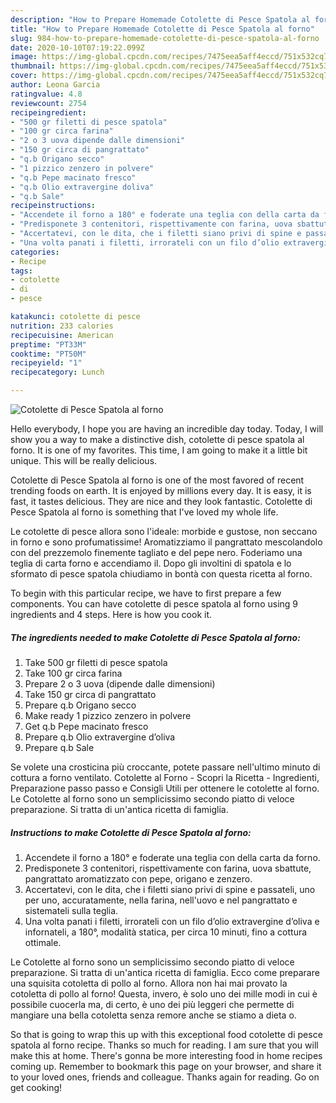```yaml
---
description: "How to Prepare Homemade Cotolette di Pesce Spatola al forno"
title: "How to Prepare Homemade Cotolette di Pesce Spatola al forno"
slug: 984-how-to-prepare-homemade-cotolette-di-pesce-spatola-al-forno
date: 2020-10-10T07:19:22.099Z
image: https://img-global.cpcdn.com/recipes/7475eea5aff4eccd/751x532cq70/cotolette-di-pesce-spatola-al-forno-recipe-main-photo.jpg
thumbnail: https://img-global.cpcdn.com/recipes/7475eea5aff4eccd/751x532cq70/cotolette-di-pesce-spatola-al-forno-recipe-main-photo.jpg
cover: https://img-global.cpcdn.com/recipes/7475eea5aff4eccd/751x532cq70/cotolette-di-pesce-spatola-al-forno-recipe-main-photo.jpg
author: Leona Garcia
ratingvalue: 4.8
reviewcount: 2754
recipeingredient:
- "500 gr filetti di pesce spatola"
- "100 gr circa farina"
- "2 o 3 uova dipende dalle dimensioni"
- "150 gr circa di pangrattato"
- "q.b Origano secco"
- "1 pizzico zenzero in polvere"
- "q.b Pepe macinato fresco"
- "q.b Olio extravergine doliva"
- "q.b Sale"
recipeinstructions:
- "Accendete il forno a 180° e foderate una teglia con della carta da forno."
- "Predisponete 3 contenitori, rispettivamente con farina, uova sbattute, pangrattato aromatizzato con pepe, origano e zenzero."
- "Accertatevi, con le dita, che i filetti siano privi di spine e passateli, uno per uno, accuratamente, nella farina, nell&#39;uovo e nel pangrattato e sistemateli sulla teglia."
- "Una volta panati i filetti, irrorateli con un filo d’olio extravergine d’oliva e infornateli, a 180°, modalità statica, per circa 10 minuti, fino a cottura ottimale."
categories:
- Recipe
tags:
- cotolette
- di
- pesce

katakunci: cotolette di pesce 
nutrition: 233 calories
recipecuisine: American
preptime: "PT33M"
cooktime: "PT50M"
recipeyield: "1"
recipecategory: Lunch

---
```



![Cotolette di Pesce Spatola al forno](https://img-global.cpcdn.com/recipes/7475eea5aff4eccd/751x532cq70/cotolette-di-pesce-spatola-al-forno-recipe-main-photo.jpg)

Hello everybody, I hope you are having an incredible day today. Today, I will show you a way to make a distinctive dish, cotolette di pesce spatola al forno. It is one of my favorites. This time, I am going to make it a little bit unique. This will be really delicious.

Cotolette di Pesce Spatola al forno is one of the most favored of recent trending foods on earth. It is enjoyed by millions every day. It is easy, it is fast, it tastes delicious. They are nice and they look fantastic. Cotolette di Pesce Spatola al forno is something that I've loved my whole life.

Le cotolette di pesce allora sono l&#39;ideale: morbide e gustose, non seccano in forno e sono profumatissime! Aromatizziamo il pangrattato mescolandolo con del prezzemolo finemente tagliato e del pepe nero. Foderiamo una teglia di carta forno e accendiamo il. Dopo gli involtini di spatola e lo sformato di pesce spatola chiudiamo in bontà con questa ricetta al forno.


To begin with this particular recipe, we have to first prepare a few components. You can have cotolette di pesce spatola al forno using 9 ingredients and 4 steps. Here is how you cook it.

<!--inarticleads1-->

##### The ingredients needed to make Cotolette di Pesce Spatola al forno:

1. Take 500 gr filetti di pesce spatola
1. Take 100 gr circa farina
1. Prepare 2 o 3 uova (dipende dalle dimensioni)
1. Take 150 gr circa di pangrattato
1. Prepare q.b Origano secco
1. Make ready 1 pizzico zenzero in polvere
1. Get q.b Pepe macinato fresco
1. Prepare q.b Olio extravergine d’oliva
1. Prepare q.b Sale


Se volete una crosticina più croccante, potete passare nell&#39;ultimo minuto di cottura a forno ventilato. Cotolette al Forno - Scopri la Ricetta - Ingredienti, Preparazione passo passo e Consigli Utili per ottenere le cotolette al forno. Le Cotolette al forno sono un semplicissimo secondo piatto di veloce preparazione. Si tratta di un&#39;antica ricetta di famiglia. 

<!--inarticleads2-->

##### Instructions to make Cotolette di Pesce Spatola al forno:

1. Accendete il forno a 180° e foderate una teglia con della carta da forno.
1. Predisponete 3 contenitori, rispettivamente con farina, uova sbattute, pangrattato aromatizzato con pepe, origano e zenzero.
1. Accertatevi, con le dita, che i filetti siano privi di spine e passateli, uno per uno, accuratamente, nella farina, nell&#39;uovo e nel pangrattato e sistemateli sulla teglia.
1. Una volta panati i filetti, irrorateli con un filo d’olio extravergine d’oliva e infornateli, a 180°, modalità statica, per circa 10 minuti, fino a cottura ottimale.


Le Cotolette al forno sono un semplicissimo secondo piatto di veloce preparazione. Si tratta di un&#39;antica ricetta di famiglia. Ecco come preparare una squisita cotoletta di pollo al forno. Allora non hai mai provato la cotoletta di pollo al forno! Questa, invero, è solo uno dei mille modi in cui è possibile cuocerla ma, di certo, è uno dei più leggeri che permette di mangiare una bella cotoletta senza remore anche se stiamo a dieta o. 

So that is going to wrap this up with this exceptional food cotolette di pesce spatola al forno recipe. Thanks so much for reading. I am sure that you will make this at home. There's gonna be more interesting food in home recipes coming up. Remember to bookmark this page on your browser, and share it to your loved ones, friends and colleague. Thanks again for reading. Go on get cooking!

